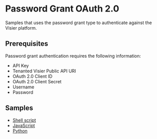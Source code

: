 # Password Grant OAuth 2.0
Samples that uses the password grant type to authenticate against the Visier platform.

## Prerequisites
Password grant authentication requires the following information:
* API Key
* Tenanted Visier Public API URI
* OAuth 2.0 Client ID
* OAuth 2.0 Client Secret
* Username
* Password

## Samples
* [Shell script](bash)
* [JavaScript](javascript)
* [Python](python)